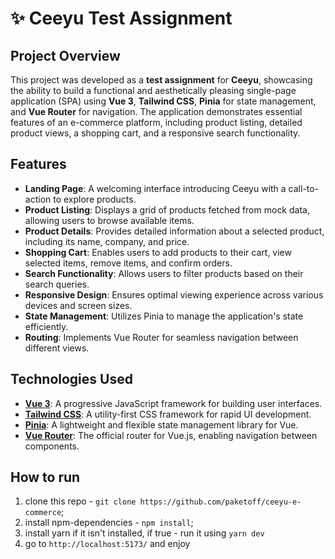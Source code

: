 # ✨ Ceeyu Test Assignment

## Project Overview

This project was developed as a **test assignment** for **Ceeyu**, showcasing the ability to build a functional and aesthetically pleasing single-page application (SPA) using **Vue 3**, **Tailwind CSS**, **Pinia** for state management, and **Vue Router** for navigation. The application demonstrates essential features of an e-commerce platform, including product listing, detailed product views, a shopping cart, and a responsive search functionality.

## Features

- **Landing Page**: A welcoming interface introducing Ceeyu with a call-to-action to explore products.
- **Product Listing**: Displays a grid of products fetched from mock data, allowing users to browse available items.
- **Product Details**: Provides detailed information about a selected product, including its name, company, and price.
- **Shopping Cart**: Enables users to add products to their cart, view selected items, remove items, and confirm orders.
- **Search Functionality**: Allows users to filter products based on their search queries.
- **Responsive Design**: Ensures optimal viewing experience across various devices and screen sizes.
- **State Management**: Utilizes Pinia to manage the application's state efficiently.
- **Routing**: Implements Vue Router for seamless navigation between different views.

## Technologies Used

- **[Vue 3](https://vuejs.org/)**: A progressive JavaScript framework for building user interfaces.
- **[Tailwind CSS](https://tailwindcss.com/)**: A utility-first CSS framework for rapid UI development.
- **[Pinia](https://pinia.vuejs.org/)**: A lightweight and flexible state management library for Vue.
- **[Vue Router](https://router.vuejs.org/)**: The official router for Vue.js, enabling navigation between components.

## How to run

1. clone this repo - `git clone https://github.com/paketoff/ceeyu-e-commerce`;
2. install npm-dependencies - `npm install`;
3. install yarn if it isn't installed, if true - run it using `yarn dev`
4. go to `http://localhost:5173/` and enjoy 
